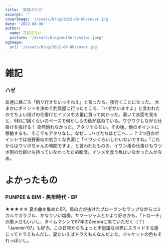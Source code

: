 ```yaml
---
title: '突発ボウズ'
excerpt: ''
coverImage: '/assets/blog/2022-08-06/cover.jpg'
date: '2022-08-06'
author:
  name: 花初そたい
  picture: '/assets/blog/authors/sotai.jpeg'
ogImage:
  url: '/assets/blog/2022-08-06/cover.jpg'
---
```

# 雑記

### ハゼ
友達に昼ごろ「釣り行きたいっすねえ」と言ったら、夜行くことになった。
大まかにポイントを決めて釣具屋に行ったところ、「ハゼがいますよ」と言われたのでちょい投げの仕掛けとイソメを大量に買って向かった。着いて水面を見ると、5秒に1回くらいのペースで何かしらの魚が跳ねている。ワクワクしながら仕掛けを投げる！
全然釣れなかった。アタリすらない。その後、他のポイントに移動するも、そこでもアタリなし。なぜ……ハゼたちはどこへ……？
2つ目のポイントでは吉野寿似の気さくな先客に「イワシくらいしかいないですね」「これからはウツボちゃんの時間ですよ」と言われたものの、イワシ用の仕掛けもウツボ用の仕掛けも持っていなかったため断念。イソメを食う魚はいなかったんかなあ。

# よかったもの
### PUNPEE & BIM - 焦年時代 - EP
★★★☆☆
夏の曲を集めたEP。肩の力が抜けたブロークンなラップながらコミカルでカラフル、かなりいい塩梅。サマージャムとかより好きかも。「トローチ」の歌メロもいいし、タイムマシンで97年のZeebraに来ていただく（？）「Jammin'97」も好き。この日常からちょっと不思議な世界にスライドする感じってドラえもんだし、夏といえばドラえもんなんだよな。ジャケットの色もそれっぽいし。